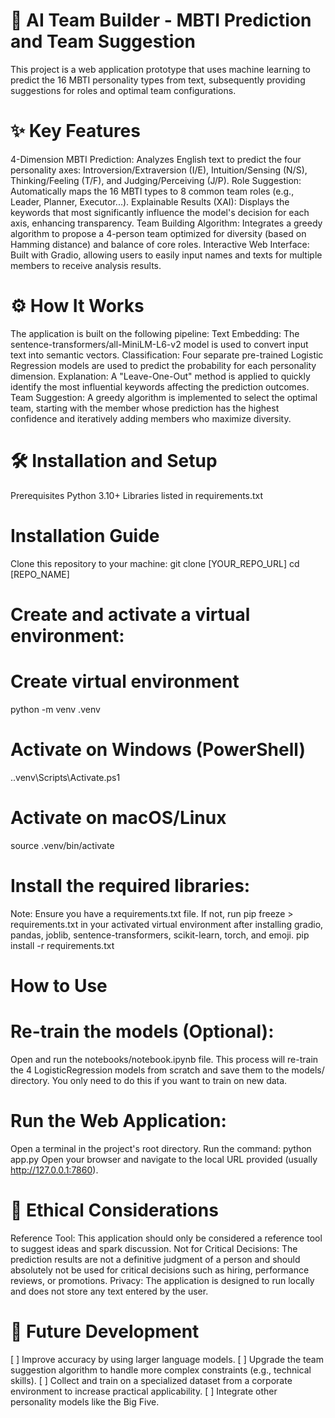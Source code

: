 # 🚀 AI Team Builder - MBTI Prediction and Team Suggestion
This project is a web application prototype that uses machine learning to predict the 16 MBTI personality types from text, subsequently providing suggestions for roles and optimal team configurations.
# ✨ Key Features
4-Dimension MBTI Prediction: Analyzes English text to predict the four personality axes: Introversion/Extraversion (I/E), Intuition/Sensing (N/S), Thinking/Feeling (T/F), and Judging/Perceiving (J/P).
Role Suggestion: Automatically maps the 16 MBTI types to 8 common team roles (e.g., Leader, Planner, Executor...).
Explainable Results (XAI): Displays the keywords that most significantly influence the model's decision for each axis, enhancing transparency.
Team Building Algorithm: Integrates a greedy algorithm to propose a 4-person team optimized for diversity (based on Hamming distance) and balance of core roles.
Interactive Web Interface: Built with Gradio, allowing users to easily input names and texts for multiple members to receive analysis results.
# ⚙️ How It Works
The application is built on the following pipeline:
Text Embedding: The sentence-transformers/all-MiniLM-L6-v2 model is used to convert input text into semantic vectors.
Classification: Four separate pre-trained Logistic Regression models are used to predict the probability for each personality dimension.
Explanation: A "Leave-One-Out" method is applied to quickly identify the most influential keywords affecting the prediction outcomes.
Team Suggestion: A greedy algorithm is implemented to select the optimal team, starting with the member whose prediction has the highest confidence and iteratively adding members who maximize diversity.
# 🛠️ Installation and Setup
Prerequisites
Python 3.10+
Libraries listed in requirements.txt
# Installation Guide
Clone this repository to your machine:
git clone [YOUR_REPO_URL]
cd [REPO_NAME]
# Create and activate a virtual environment:
# Create virtual environment
python -m venv .venv
# Activate on Windows (PowerShell)
..venv\Scripts\Activate.ps1
# Activate on macOS/Linux
source .venv/bin/activate
# Install the required libraries:
Note: Ensure you have a requirements.txt file. If not, run pip freeze > requirements.txt in your activated virtual environment after installing gradio, pandas, joblib, sentence-transformers, scikit-learn, torch, and emoji.
pip install -r requirements.txt
# How to Use
# Re-train the models (Optional):
Open and run the notebooks/notebook.ipynb file.
This process will re-train the 4 LogisticRegression models from scratch and save them to the models/ directory. You only need to do this if you want to train on new data.
# Run the Web Application:
Open a terminal in the project's root directory.
Run the command:
python app.py
Open your browser and navigate to the local URL provided (usually http://127.0.0.1:7860).
# 📜 Ethical Considerations
Reference Tool: This application should only be considered a reference tool to suggest ideas and spark discussion.
Not for Critical Decisions: The prediction results are not a definitive judgment of a person and should absolutely not be used for critical decisions such as hiring, performance reviews, or promotions.
Privacy: The application is designed to run locally and does not store any text entered by the user.
# 🔮 Future Development
[ ] Improve accuracy by using larger language models.
[ ] Upgrade the team suggestion algorithm to handle more complex constraints (e.g., technical skills).
[ ] Collect and train on a specialized dataset from a corporate environment to increase practical applicability.
[ ] Integrate other personality models like the Big Five.
